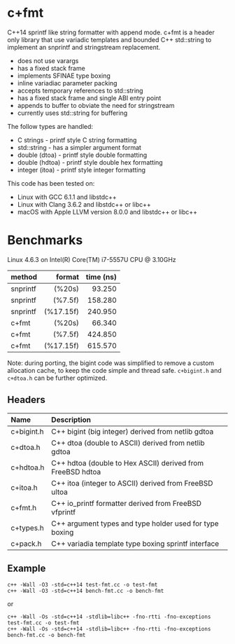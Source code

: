 # c+fmt

C++14 sprintf like string formatter with append mode.
c+fmt is a header only library that use variadic templates
and bounded C++ std::string to implement an snprintf
and stringstream replacement.

- does not use varargs
- has a fixed stack frame
- implements SFINAE type boxing
- inline variadiac parameter packing
- accepts temporary references to std::string
- has a fixed stack frame and single ABI entry point
- appends to buffer to obviate the need for stringstream
- currently uses std::string for buffering

The follow types are handled:

- C strings       - printf style C string formatting
- std::string     - has a simpler argument format
- double (dtoa)   - printf style double formatting
- double (hdtoa)  - printf style double hex formatting
- integer (itoa)  - printf style integer formatting

This code has been tested on:

- Linux with GCC 6.1.1 and libstdc++
- Linux with Clang 3.6.2 and libstdc++ or libc++
- macOS with Apple LLVM version 8.0.0 and libstdc++ or libc++

# Benchmarks

Linux 4.6.3 on Intel(R) Core(TM) i7-5557U CPU @ 3.10GHz

method    | format    | time (ns)
:-------  | --------: | -------:
snprintf  |    (%20s) |   93.250
snprintf  |   (%7.5f) |  158.280
snprintf  | (%17.15f) |  240.950
c+fmt     |    (%20s) |   66.340
c+fmt     |   (%7.5f) |  424.850
c+fmt     | (%17.15f) |  615.570

Note: during porting, the bigint code was simplified to remove
a custom allocation cache, to keep the code simple and thread
safe. `c+bigint.h` and `c+dtoa.h` can be further optimized.

## Headers

Name       | Description
:---       | :---
c+bigint.h | C++ bigint (big integer) derived from netlib gdtoa
c+dtoa.h   | C++ dtoa (double to ASCII) derived from netlib gdtoa
c+hdtoa.h  | C++ hdtoa (double to Hex ASCII) derived from FreeBSD hdtoa
c+itoa.h   | C++ itoa (integer to ASCII) derived from FreeBSD ultoa
c+fmt.h    | C++ io_printf formatter derived from FreeBSD vfprintf
c+types.h  | C++ argument types and type holder used for type boxing
c+pack.h   | C++ variadia template type boxing sprintf interface

## Example

```
c++ -Wall -O3 -std=c++14 test-fmt.cc -o test-fmt
c++ -Wall -O3 -std=c++14 bench-fmt.cc -o bench-fmt
```

or

```
c++ -Wall -Os -std=c++14 -stdlib=libc++ -fno-rtti -fno-exceptions test-fmt.cc -o test-fmt
c++ -Wall -Os -std=c++14 -stdlib=libc++ -fno-rtti -fno-exceptions bench-fmt.cc -o bench-fmt
```
